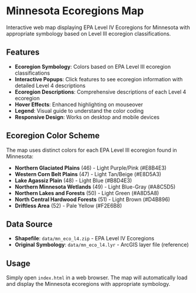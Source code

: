 # Minnesota Ecoregions Map

Interactive web map displaying EPA Level IV Ecoregions for Minnesota with appropriate symbology based on Level III ecoregion classifications.

## Features

- **Ecoregion Symbology**: Colors based on EPA Level III ecoregion classifications
- **Interactive Popups**: Click features to see ecoregion information with detailed Level 4 descriptions
- **Ecoregion Descriptions**: Comprehensive descriptions of each Level 4 ecoregion
- **Hover Effects**: Enhanced highlighting on mouseover
- **Legend**: Visual guide to understand the color coding
- **Responsive Design**: Works on desktop and mobile devices

## Ecoregion Color Scheme

The map uses distinct colors for each EPA Level III ecoregion found in Minnesota:

- **Northern Glaciated Plains** (46) - Light Purple/Pink (#E8B4E3)
- **Western Corn Belt Plains** (47) - Light Tan/Beige (#E8D5A3)  
- **Lake Agassiz Plain** (48) - Light Blue (#B8D4E3)
- **Northern Minnesota Wetlands** (49) - Light Blue-Gray (#A8C5D5)
- **Northern Lakes and Forests** (50) - Light Green (#A8D5A8)
- **North Central Hardwood Forests** (51) - Light Brown (#D4B896)
- **Driftless Area** (52) - Pale Yellow (#F2E6B8)

## Data Source

- **Shapefile**: `data/mn_eco_l4.zip` - EPA Level IV Ecoregions
- **Original Symbology**: `data/mn_eco_l4.lyr` - ArcGIS layer file (reference)

## Usage

Simply open `index.html` in a web browser. The map will automatically load and display the Minnesota ecoregions with appropriate symbology.
